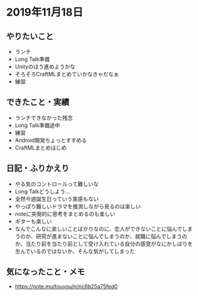 # 2019年11月18日

## やりたいこと

- ランチ
- Long Talk準備
- Unityのほう進めようかな
- そろそろCraftMLまとめていかなきゃだなぁ
- 練習

## できたこと・実績

- ランチできなかった残念
- Long Talk準備途中
- 練習
- Android開発ちょっとすすめる
- CraftMLまとめはじめ

## 日記・ふりかえり

- やる気のコントロールって難しいな
- Long Talkどうしよう...
- 全然今週誕生日っていう実感もない
- やっぱり難しいドラマを推測しながら見るのは楽しい
- noteに突発的に思考をまとめるのも楽しい
- ギターも楽しい
- なんでこんなに楽しいことばかりなのに、恋人ができないことに悩んでしまうのか、研究が進まないことに悩んでしまうのか、就職に悩んでしまうのか、当たり前を当たり前として受け入れている自分の感覚がなにかしばりを生んでいるのではないか、そんな気がしてしまった

## 気になったこと・メモ

- https://note.mu/touyou/n/nc6b25a75fed0
